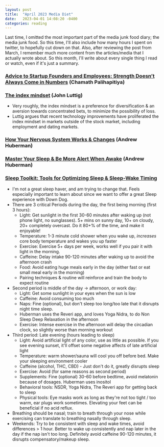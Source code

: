 ```yaml
---
layout: post
title:  "April 2023 Media Diet"
date:   2023-04-01 14:08:20 -0400
categories: reading
---
```

Last time, I omitted the most important part of the media junk food diary; the media junk food.  So this time, 
I'll also include how many hours I spent on twitter, to hopefully cut down on that.  Also, after reviewing the post from
March, I remember much more content from the articles/media that I actually wrote about.  So this month, I'll write about every
single thing I read or watch, even if it's just a summary.

### [Advice to Startup Founders and Employees: Strength Doesn’t Always Come in Numbers](https://chamath.substack.com/p/advice-to-startup-founders-and-employees) (Chamath Palihapitiya)
### [The index mindset](https://luttig.substack.com/p/indexmindset) (John Luttig)
 - Very roughly, the index mindset is a preference for diversification & an aversion towards
   concentrated bets, to minimize the possibility of loss.
 - Luttig argues that recent technology improvements have proliferated the index mindset in markets outside of the 
   stock market, including employment and dating markets.

### [How Your Nervous System Works & Changes](https://www.youtube.com/watch?v=H-XfCl-HpRM) (Andrew Huberman)
### [Master Your Sleep & Be More Alert When Awake](https://youtu.be/nm1TxQj9IsQ) (Andrew Huberman)
### [Sleep Toolkit: Tools for Optimizing Sleep & Sleep-Wake Timing](https://www.youtube.com/watch?v=h2aWYjSA1Jc)
 - I'm not a great sleep haver, and am trying to change that.  Feels especially important to learn about
   since we want to offer a great Sleep experience with Down Dog.
 - There are 3 critical Periods during the day, the first being morning (first 3 hours):
    - Light:  Get sunlight in the first 30-60 minutes after waking up (not phone light, no sunglasses).  5+ mins on sunny day, 10+ on cloudy, 20+ completely overcast.  Do it 80+% of the time, and make it enjoyable!
    - Temperature:  1-3 minute cold shower when you wake up, _increases_ core body temperature and wakes you up faster
    - Exercise: Exercise 5+ days per week, works well if you pair it with light in the morning.
    - Caffeine: Delay intake 90-120 minutes after waking up to avoid the afternoon crash
    - Food:  Avoid eating huge meals early in the day (either fast or eat small meal early in the morning)
    - Pairing techniques & routine will reinforce and train the body to expect routine
 - Second period is middle of the day -> afternoon, or work day:
    - Light:  Get some sunlight in your eyes when the sun is low
    - Caffeine: Avoid consuming too much 
    - Naps: Fine (optional), but don't sleep too long/too late that it disrupts night time sleep.
    - Huberman uses the Reveri app, and loves Yoga Nidra, to do Non Sleep Deep Relaxation in the afternoon
    - Exercise:  Intense exercise in the afternoon will delay the circadian clock, so slightly worse than morning workout
 - Third period:  Late evening (hours leading to sleep)
    - Light:  Avoid artificial light of any color, use as little as possible.  If you see evening sunset, it'll offset some negative affects of late artificial light
    - Temperature: warm shower/sauna will cool you off before bed.  Make your sleeping environment cooler
    - Caffeine (alcohol, THC, CBD) - Just don't do it, greatly disrupts sleep
    - Exercise:  Avoid (for same reasons as second period)
    - Supplements: Fine (optional) 30-60 before bedtime, avoid melatonin because of dosages.  Huberman uses inositol
    - Behavioral tools: NSDR, Yoga Nidra, The Reveri app for getting back to sleep
    - Physical tools: Eye masks work as long as they're not too tight / too warm, ear plugs work sometimes.  Elevating your feet can be beneficial if no acid reflux.
 - Breathing should be nasal; train to breath through your nose while exercising can translate to breathing nasally through sleep.
 - Weekends: Try to be consistent with sleep and wake times, avoid differences > 1 hour.  Better to wake up consistently and nap later in the day if the nap isn't too long.  Definitely avoid caffeine 90-120 minutes, it disrupts compensatory/makeup sleep.

